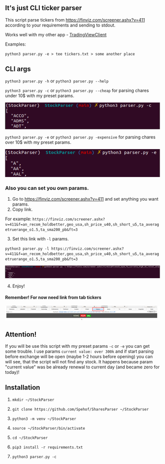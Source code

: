 ## It's just CLI ticker parser 

This script parse tickers from https://finviz.com/screener.ashx?v=411 according to your requirements and sending to stdout.

Works well with my other app - [TradingViewClient](https://github.com/Spehof/TradingViewClient)

Examples:

`python3 parser.py -e > tee tickers.txt > some another place`

## CLI args

`python3 parser.py -h` or `python3 parser.py --help` 

`python3 parser.py -c` or `python3 parser.py --cheap` for parsing chares under 10$ with my preset params.

![img.png](images/cheap.png)

`python3 parser.py -e` or `python3 parser.py -expensive` for parsing chares over 10$ with my preset params.

![img.png](images/expensive.png)

### Also you can set you own params.

1. Go to https://finviz.com/screener.ashx?v=411 and set anything you want params.
2. Copy link. 

For example:
`https://finviz.com/screener.ashx?v=411&f=an_recom_holdbetter,geo_usa,sh_price_u40,sh_short_u5,ta_averagetruerange_o1.5,ta_sma200_pb&ft=3`

3. Set this link with `-l` params.

`python3 parser.py -l https://finviz.com/screener.ashx?v=411&f=an_recom_holdbetter,geo_usa,sh_price_u40,sh_short_u5,ta_averagetruerange_o1.5,ta_sma200_pb&ft=3`

![img.png](images/custom_link.png)

4. Enjoy!    

#### Remember! For now need link from tab tickers

![img.png](images/tickers_screen.png)


## Attention!

If you will be use this script with my preset params `-c` or `-e` you can get some trouble. I use params `current value: over 300k` and if start parsing before exchange will be open (maybe 1-2 hours before opening) you can will see, that the script will not find any stock. It happens because param "current value" was be already renewal to current day (and became zero for today)!

## Installation

1. `mkdir ~/StockParser`

2. `git clone https://github.com/Spehof/SharesParser ~/StockParser`

3. `python3 -m venv ~/StockParser`

4. `source ~/StockParser/bin/activate`

5. `cd ~/StockParser`

6. `pip3 install -r requirements.txt`

7. `python3 parser.py -c`

